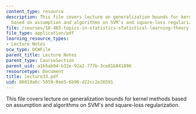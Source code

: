 ```yaml
---
content_type: resource
description: This file covers lecture on generalization bounds for kernel methods
  based on assumption and algorithms on SVM's and square-loss regularization.
file: /courses/18-465-topics-in-statistics-statistical-learning-theory-spring-2007/86019a6c50590ee56b96d22cc2e26591_lecture33.pdf
file_type: application/pdf
learning_resource_types:
- Lecture Notes
ocw_type: OCWFile
parent_title: Lecture Notes
parent_type: CourseSection
parent_uid: a1b5ab94-b32e-92a2-777b-3ce81b841896
resourcetype: Document
title: lecture33.pdf
uid: 86019a6c-5059-0ee5-6b96-d22cc2e26591
---
```

This file covers lecture on generalization bounds for kernel methods based on assumption and algorithms on SVM's and square-loss regularization.

